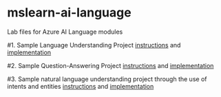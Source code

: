 # mslearn-ai-language
Lab files for Azure AI Language modules

#1. Sample Language Understanding Project [instructions](./Instruction/Exercises/01-analyze-text.md) and [implementation](./Labfiles/01-analyze-text/Python/text-analysis/text-analysis.ipynb)

#2. Sample Question-Answering Project [instructions](./Instructions/Exercises/02-qna.md) and [implementation](./Labfiles/02-qna/Python/qna-app.ipynb)

#3. Sample natural language understanding project through the use of intents and entities [instructions](./Instructions/Exercises/03-language-understanding.md) and [implementation](./Labfiles/03-language/Python/clock-client/clock-client.ipynb)
